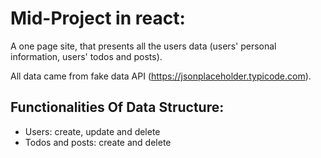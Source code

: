 # Mid-Project in react:
A one page site, that presents all the users data (users' personal information, users' todos and posts).

All data came from fake data API (https://jsonplaceholder.typicode.com).

## Functionalities Of Data Structure:
- Users: create, update and delete
- Todos and posts: create and delete

